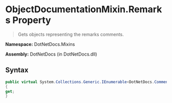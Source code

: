 # ObjectDocumentationMixin.Remarks Property
> Gets objects representing the remarks comments.

**Namespace:** DotNetDocs.Mixins

**Assembly:** DotNetDocs (in DotNetDocs.dll)
## Syntax
```csharp
public virtual System.Collections.Generic.IEnumerable<DotNetDocs.CommentBlockElements.ICommentBlockElement> Remarks
{
get;
}
```
